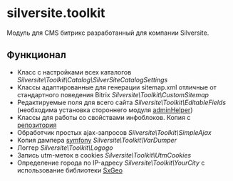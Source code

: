 # silversite.toolkit
Модуль для CMS битрикс разработанный для компании Silversite.
## Функционал
* Класс с настройками всех каталогов *Silversite\Toolkit\Catalog\SilverSiteCatalogSettings*
* Классы адаптированные для генерации sitemap.xml отличные от стандартного поведения Bitrix *Silversite\Toolkit\CustomSitemap*
* Редактируемые поля для всего сайта *Silversite\Toolkit\EditableFields* (необходима установка стороннего модуля [adminHelper](https://github.com/DigitalWand/digitalwand.admin_helper))
* Классы для работы со свойствами инфоблоков. Копия с [репозитория](https://github.com/unnamed777/IblockOrm)
* Обработчик простых ajax-запросов *Silversite\Toolkit\SimpleAjax*
* Копия дампера [symfony](https://github.com/symfony/var-dumper) *Silversite\Toolkit\VarDumper*
* Логгер *Silversite\Toolkit\Logogo*
* Запись utm-меток в cookies *Silversite\Toolkit\UtmCookies*
* Определение города по IP-адресу *Silversite\Toolkit\YourCity* с использование библиотеки [SxGeo](https://sypexgeo.net/ru/docs/)